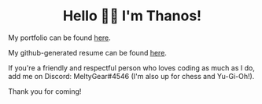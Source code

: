 <h1 align='center'>Hello 👋😊 I'm Thanos!</h1>

<p>My portfolio can be found <a href="https://thanosades.vercel.app/">here</a>.</p>

<p>My github-generated resume can be found <a href="https://resume.github.io/?thanosades">here</a>.</p>

<p>If you're a friendly and respectful person who loves coding as much as I do, add me on Discord: MeltyGear#4546 (I'm also up for chess and Yu-Gi-Oh!).</p>

<p>Thank you for coming!</p>
